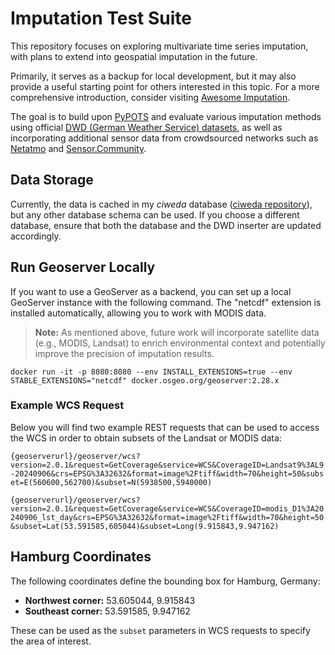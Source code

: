 # Imputation Test Suite

This repository focuses on exploring multivariate time series imputation, with plans to extend into geospatial imputation in the future.

Primarily, it serves as a backup for local development, but it may also provide a useful starting point for others interested in this topic. For a more comprehensive introduction, consider visiting [Awesome Imputation](https://github.com/WenjieDu/Awesome_Imputation).

The goal is to build upon [PyPOTS](https://github.com/WenjieDu/PyPOTS) and evaluate various imputation methods using official [DWD (German Weather Service) datasets](https://cdc.dwd.de/portal/), as well as incorporating additional sensor data from crowdsourced networks such as [Netatmo](https://weathermap.netatmo.com/) and [Sensor.Community](https://sensor.community).

## Data Storage

Currently, the data is cached in my *ciweda* database ([ciweda repository](https://github.com/philkisters/ciweda)), but any other database schema can be used. If you choose a different database, ensure that both the database and the DWD inserter are updated accordingly.

## Run Geoserver Locally
If you want to use a GeoServer as a backend, you can set up a local GeoServer instance with the following command. The "netcdf" extension is installed automatically, allowing you to work with MODIS data.

> **Note:** As mentioned above, future work will incorporate satellite data (e.g., MODIS, Landsat) to enrich environmental context and potentially improve the precision of imputation results.

`docker run -it -p 8080:8080 --env INSTALL_EXTENSIONS=true --env STABLE_EXTENSIONS="netcdf" docker.osgeo.org/geoserver:2.28.x`

### Example WCS Request
Below you will find two example REST requests that can be used to access the WCS in order to obtain subsets of the Landsat or MODIS data:

`{geoserverurl}/geoserver/wcs?version=2.0.1&request=GetCoverage&service=WCS&CoverageID=Landsat9%3AL9-20240906&crs=EPSG%3A32632&format=image%2Ftiff&width=70&height=50&subset=E(560600,562700)&subset=N(5938500,5940000)`

`{geoserverurl}/geoserver/wcs?version=2.0.1&request=GetCoverage&service=WCS&CoverageID=modis_D1%3A20240906_lst_day&crs=EPSG%3A32632&format=image%2Ftiff&width=70&height=50&subset=Lat(53.591585,605044)&subset=Long(9.915843,9.947162)`

## Hamburg Coordinates
The following coordinates define the bounding box for Hamburg, Germany:

- **Northwest corner:** 53.605044, 9.915843
- **Southeast corner:** 53.591585, 9.947162

These can be used as the `subset` parameters in WCS requests to specify the area of interest.
